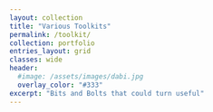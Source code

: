 ```yaml
---
layout: collection
title: "Various Toolkits"
permalink: /toolkit/
collection: portfolio
entries_layout: grid
classes: wide
header:
  #image: /assets/images/dabi.jpg
  overlay_color: "#333"
excerpt: "Bits and Bolts that could turn useful"
---
```

